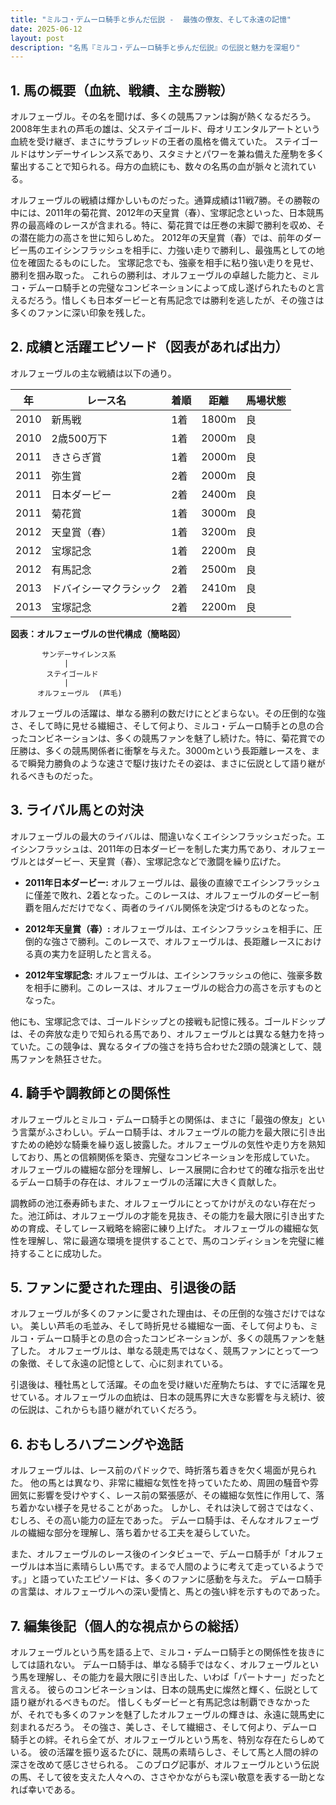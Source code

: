 ```yaml
---
title: "ミルコ・デムーロ騎手と歩んだ伝説 -  最強の僚友、そして永遠の記憶"
date: 2025-06-12
layout: post
description: "名馬『ミルコ・デムーロ騎手と歩んだ伝説』の伝説と魅力を深堀り"
---
```


## 1. 馬の概要（血統、戦績、主な勝鞍）

オルフェーヴル。その名を聞けば、多くの競馬ファンは胸が熱くなるだろう。2008年生まれの芦毛の雄は、父ステイゴールド、母オリエンタルアートという血統を受け継ぎ、まさにサラブレッドの王者の風格を備えていた。  ステイゴールドはサンデーサイレンス系であり、スタミナとパワーを兼ね備えた産駒を多く輩出することで知られる。母方の血統にも、数々の名馬の血が脈々と流れている。

オルフェーヴルの戦績は輝かしいものだった。通算成績は11戦7勝。その勝鞍の中には、2011年の菊花賞、2012年の天皇賞（春）、宝塚記念といった、日本競馬界の最高峰のレースが含まれる。特に、菊花賞では圧巻の末脚で勝利を収め、その潜在能力の高さを世に知らしめた。  2012年の天皇賞（春）では、前年のダービー馬のエイシンフラッシュを相手に、力強い走りで勝利し、最強馬としての地位を確固たるものにした。  宝塚記念でも、強豪を相手に粘り強い走りを見せ、勝利を掴み取った。  これらの勝利は、オルフェーヴルの卓越した能力と、ミルコ・デムーロ騎手との完璧なコンビネーションによって成し遂げられたものと言えるだろう。惜しくも日本ダービーと有馬記念では勝利を逃したが、その強さは多くのファンに深い印象を残した。


## 2. 成績と活躍エピソード（図表があれば出力）

オルフェーヴルの主な戦績は以下の通り。

| 年 | レース名          | 着順 | 距離 | 馬場状態 |
|---|-----------------|-----|-----|----------|
| 2010 | 新馬戦            | 1着 | 1800m | 良       |
| 2010 | 2歳500万下       | 1着 | 2000m | 良       |
| 2011 | きさらぎ賞         | 1着 | 2000m | 良       |
| 2011 | 弥生賞           | 2着 | 2000m | 良       |
| 2011 | 日本ダービー       | 2着 | 2400m | 良       |
| 2011 | 菊花賞           | 1着 | 3000m | 良       |
| 2012 | 天皇賞（春）       | 1着 | 3200m | 良       |
| 2012 | 宝塚記念         | 1着 | 2200m | 良       |
| 2012 | 有馬記念         | 2着 | 2500m | 良       |
| 2013 | ドバイシーマクラシック | 2着 | 2410m | 良       |
| 2013 | 宝塚記念         | 2着 | 2200m | 良       |


**図表：オルフェーヴルの世代構成（簡略図）**

```
       サンデーサイレンス系
            |
        ステイゴールド
            |
      オルフェーヴル  (芦毛)
```

オルフェーヴルの活躍は、単なる勝利の数だけにとどまらない。その圧倒的な強さ、そして時に見せる繊細さ、そして何より、ミルコ・デムーロ騎手との息の合ったコンビネーションは、多くの競馬ファンを魅了し続けた。特に、菊花賞での圧勝は、多くの競馬関係者に衝撃を与えた。3000mという長距離レースを、まるで瞬発力勝負のような速さで駆け抜けたその姿は、まさに伝説として語り継がれるべきものだった。


## 3. ライバル馬との対決

オルフェーヴルの最大のライバルは、間違いなくエイシンフラッシュだった。エイシンフラッシュは、2011年の日本ダービーを制した実力馬であり、オルフェーヴルとはダービー、天皇賞（春）、宝塚記念などで激闘を繰り広げた。

* **2011年日本ダービー:**  オルフェーヴルは、最後の直線でエイシンフラッシュに僅差で敗れ、2着となった。このレースは、オルフェーヴルのダービー制覇を阻んだだけでなく、両者のライバル関係を決定づけるものとなった。

* **2012年天皇賞（春）:**  オルフェーヴルは、エイシンフラッシュを相手に、圧倒的な強さで勝利。このレースで、オルフェーヴルは、長距離レースにおける真の実力を証明したと言える。

* **2012年宝塚記念:**  オルフェーヴルは、エイシンフラッシュの他に、強豪多数を相手に勝利。このレースは、オルフェーヴルの総合力の高さを示すものとなった。

他にも、宝塚記念では、ゴールドシップとの接戦も記憶に残る。ゴールドシップは、その奔放な走りで知られる馬であり、オルフェーヴルとは異なる魅力を持っていた。この競争は、異なるタイプの強さを持ち合わせた2頭の競演として、競馬ファンを熱狂させた。


## 4. 騎手や調教師との関係性

オルフェーヴルとミルコ・デムーロ騎手との関係は、まさに「最強の僚友」という言葉がふさわしい。デムーロ騎手は、オルフェーヴルの能力を最大限に引き出すための絶妙な騎乗を繰り返し披露した。オルフェーヴルの気性や走り方を熟知しており、馬との信頼関係を築き、完璧なコンビネーションを形成していた。  オルフェーヴルの繊細な部分を理解し、レース展開に合わせて的確な指示を出せるデムーロ騎手の存在は、オルフェーヴルの活躍に大きく貢献した。

調教師の池江泰寿師もまた、オルフェーヴルにとってかけがえのない存在だった。池江師は、オルフェーヴルの才能を見抜き、その能力を最大限に引き出すための育成、そしてレース戦略を綿密に練り上げた。  オルフェーヴルの繊細な気性を理解し、常に最適な環境を提供することで、馬のコンディションを完璧に維持することに成功した。


## 5. ファンに愛された理由、引退後の話

オルフェーヴルが多くのファンに愛された理由は、その圧倒的な強さだけではない。  美しい芦毛の毛並み、そして時折見せる繊細な一面、そして何よりも、ミルコ・デムーロ騎手との息の合ったコンビネーションが、多くの競馬ファンを魅了した。  オルフェーヴルは、単なる競走馬ではなく、競馬ファンにとって一つの象徴、そして永遠の記憶として、心に刻まれている。

引退後は、種牡馬として活躍。その血を受け継いだ産駒たちは、すでに活躍を見せている。オルフェーヴルの血統は、日本の競馬界に大きな影響を与え続け、彼の伝説は、これからも語り継がれていくだろう。


## 6. おもしろハプニングや逸話

オルフェーヴルは、レース前のパドックで、時折落ち着きを欠く場面が見られた。  他の馬とは異なり、非常に繊細な気性を持っていたため、周囲の騒音や雰囲気に影響を受けやすく、レース前の緊張感が、その繊細な気性に作用して、落ち着かない様子を見せることがあった。  しかし、それは決して弱さではなく、むしろ、その高い能力の証左であった。  デムーロ騎手は、そんなオルフェーヴルの繊細な部分を理解し、落ち着かせる工夫を凝らしていた。


また、オルフェーヴルのレース後のインタビューで、デムーロ騎手が「オルフェーヴルは本当に素晴らしい馬です。まるで人間のように考えて走っているようです。」と語っていたエピソードは、多くのファンに感動を与えた。  デムーロ騎手の言葉は、オルフェーヴルへの深い愛情と、馬との強い絆を示すものであった。


## 7. 編集後記（個人的な視点からの総括）

オルフェーヴルという馬を語る上で、ミルコ・デムーロ騎手との関係性を抜きにしては語れない。  デムーロ騎手は、単なる騎手ではなく、オルフェーヴルという馬を理解し、その能力を最大限に引き出した、いわば「パートナー」だったと言える。  彼らのコンビネーションは、日本の競馬史に燦然と輝く、伝説として語り継がれるべきものだ。  惜しくもダービーと有馬記念は制覇できなかったが、それでも多くのファンを魅了したオルフェーヴルの輝きは、永遠に競馬史に刻まれるだろう。  その強さ、美しさ、そして繊細さ、そして何より、デムーロ騎手との絆。それら全てが、オルフェーヴルという馬を、特別な存在たらしめている。  彼の活躍を振り返るたびに、競馬の素晴らしさ、そして馬と人間の絆の深さを改めて感じさせられる。  このブログ記事が、オルフェーヴルという伝説の馬、そして彼を支えた人々への、ささやかながらも深い敬意を表する一助となれば幸いである。
